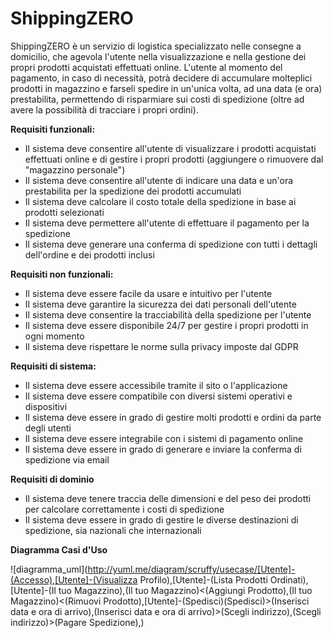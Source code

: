 # ShippingZERO

ShippingZERO è un servizio di logistica specializzato nelle consegne a domicilio, che agevola l'utente nella visualizzazione e nella gestione 
dei propri prodotti acquistati effettuati online.
L'utente al momento del pagamento, in caso di necessità, potrà decidere di accumulare molteplici prodotti in magazzino e farseli spedire in un'unica volta, 
ad una data (e ora) prestabilita, permettendo di risparmiare sui costi di spedizione (oltre ad avere la possibilità di tracciare i propri ordini).

**Requisiti funzionali:**
- Il sistema deve consentire all'utente di visualizzare i prodotti acquistati effettuati online e di gestire i propri prodotti (aggiungere o rimuovere dal "magazzino personale")
- Il sistema deve consentire all'utente di indicare una data e un'ora prestabilita per la spedizione dei prodotti accumulati
- Il sistema deve calcolare il costo totale della spedizione in base ai prodotti selezionati
- Il sistema deve permettere all'utente di effettuare il pagamento per la spedizione
- Il sistema deve generare una conferma di spedizione con tutti i dettagli dell'ordine e dei prodotti inclusi

**Requisiti non funzionali:**
- Il sistema deve essere facile da usare e intuitivo per l'utente
- Il sistema deve garantire la sicurezza dei dati personali dell'utente
- Il sistema deve consentire la tracciabilità della spedizione per l'utente
- Il sistema deve essere disponibile 24/7 per gestire i propri prodotti in ogni momento
- Il sistema deve rispettare le norme sulla privacy imposte dal GDPR

**Requisiti di sistema:**
- Il sistema deve essere accessibile tramite il sito o l'applicazione
- Il sistema deve essere compatibile con diversi sistemi operativi e dispositivi
- Il sistema deve essere in grado di gestire molti prodotti e ordini da parte degli utenti
- Il sistema deve essere integrabile con i sistemi di pagamento online
- Il sistema deve essere in grado di generare e inviare la conferma di spedizione via email

**Requisiti di dominio**
- Il sistema deve tenere traccia delle dimensioni e del peso dei prodotti per calcolare correttamente i costi di spedizione
- Il sistema deve essere in grado di gestire le diverse destinazioni di spedizione, sia nazionali che internazionali

**Diagramma Casi d'Uso**

![diagramma_uml](http://yuml.me/diagram/scruffy/usecase/[Utente]-(Accesso),[Utente]-(Visualizza Profilo),[Utente]-(Lista Prodotti Ordinati),[Utente]-(Il tuo Magazzino),(Il tuo Magazzino)<(Aggiungi Prodotto),(Il tuo Magazzino)<(Rimuovi Prodotto),[Utente]-(Spedisci)(Spedisci)>(Inserisci data e ora di arrivo),(Inserisci data e ora di arrivo)>(Scegli indirizzo),(Scegli indirizzo)>(Pagare Spedizione),)

